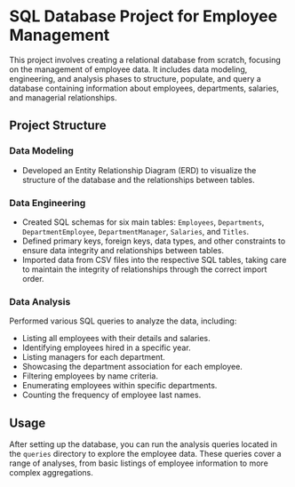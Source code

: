 # SQL Database Project for Employee Management

This project involves creating a relational database from scratch, focusing on the management of employee data. It includes data modeling, engineering, and analysis phases to structure, populate, and query a database containing information about employees, departments, salaries, and managerial relationships.

## Project Structure

### Data Modeling

- Developed an Entity Relationship Diagram (ERD) to visualize the structure of the database and the relationships between tables.

### Data Engineering

- Created SQL schemas for six main tables: `Employees`, `Departments`, `DepartmentEmployee`, `DepartmentManager`, `Salaries`, and `Titles`.
- Defined primary keys, foreign keys, data types, and other constraints to ensure data integrity and relationships between tables.
- Imported data from CSV files into the respective SQL tables, taking care to maintain the integrity of relationships through the correct import order.

### Data Analysis

Performed various SQL queries to analyze the data, including:
- Listing all employees with their details and salaries.
- Identifying employees hired in a specific year.
- Listing managers for each department.
- Showcasing the department association for each employee.
- Filtering employees by name criteria.
- Enumerating employees within specific departments.
- Counting the frequency of employee last names.

## Usage

After setting up the database, you can run the analysis queries located in the `queries` directory to explore the employee data. These queries cover a range of analyses, from basic listings of employee information to more complex aggregations.


